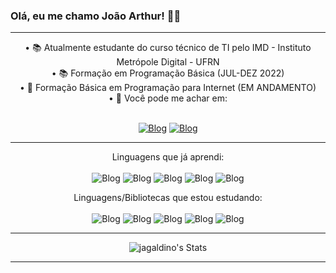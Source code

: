 ### Olá, eu me chamo João Arthur! 👋😉

<hr>
<div align="center">
• 📚 Atualmente estudante do curso técnico de TI pelo IMD - Instituto Metrópole Digital - UFRN<br>
• 📚 Formação em Programação Básica (JUL-DEZ 2022)<br>
• 🚧 Formação Básica em Programação para Internet (EM ANDAMENTO)<br>
• 📩 Você pode me achar em: <br> <br>


[![Blog](https://img.shields.io/badge/Gmail-D14836?style=for-the-badge&logo=gmail&logoColor=white
)](mailto:arthurgaldino811@gmail.com)
[![Blog](https://img.shields.io/badge/Instagram-E4405F?style=for-the-badge&logo=instagram&logoColor=white
)](https://www.instagram.com/_jagaldino/)
</div>

<hr><div align="center">
 
 Linguagens que já aprendi:<br><br>
 ![Blog](https://img.shields.io/badge/HTML5-E34F26?style=for-the-badge&logo=html5&logoColor=white)
 ![Blog](https://img.shields.io/badge/CSS3-1572B6?style=for-the-badge&logo=css3&logoColor=white)
 ![Blog](https://img.shields.io/badge/JavaScript-F7DF1E?style=for-the-badge&logo=javascript&logoColor=black)
 ![Blog](https://img.shields.io/badge/TypeScript-007ACC?style=for-the-badge&logo=typescript&logoColor=white)
 ![Blog](https://img.shields.io/badge/Bootstrap-563D7C?style=for-the-badge&logo=bootstrap&logoColor=white)
  
 
 
 Linguagens/Bibliotecas que estou estudando:<br><br>
 ![Blog](https://img.shields.io/badge/Node.js-43853D?style=for-the-badge&logo=node.js&logoColor=white)
 ![Blog](https://img.shields.io/badge/React_Native-20232A?style=for-the-badge&logo=react&logoColor=61DAFB)
 ![Blog](https://img.shields.io/badge/MySQL-00000F?style=for-the-badge&logo=mysql&logoColor=white)
 ![Blog](https://camo.githubusercontent.com/d077224027f3787de2c3f48bd12bc7895cbe3564df7fbf46ce59ddc058308704/68747470733a2f2f696d672e736869656c64732e696f2f62616467652f5461696c77696e646373732d3235363345423f7374796c653d666f722d7468652d6261646765266c6f676f3d7461696c77696e64637373266c6f676f436f6c6f723d7768697465)
  ![Blog](https://camo.githubusercontent.com/02914afc1f51d55c8acac01c200a410efd74fffdff325678f6df6c22ae68a7ee/68747470733a2f2f696d672e736869656c64732e696f2f62616467652f5048502d3737374242343f7374796c653d666f722d7468652d6261646765266c6f676f3d706870266c6f676f436f6c6f723d7768697465)
<hr>

![jagaldino's Stats](https://github-readme-stats.vercel.app/api?username=jagaldino&theme=gotham&show_icons=true&hide_border=true&count_private=true)
</div>
<hr>
